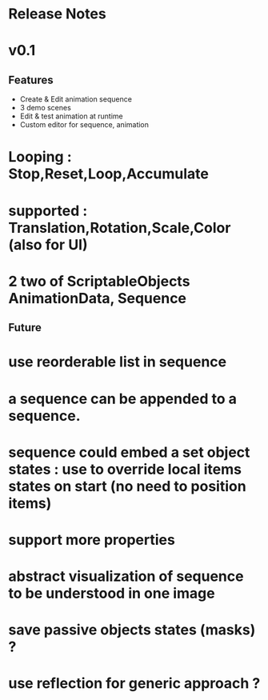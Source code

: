 # Release Notes



# v0.1


## Features

* Create & Edit animation sequence
* 3 demo scenes 
* Edit & test animation at runtime
* Custom editor for sequence, animation
# Looping : Stop,Reset,Loop,Accumulate
# supported : Translation,Rotation,Scale,Color (also for UI) 
# 2 two of ScriptableObjects AnimationData, Sequence 

## Future

# use reorderable list in sequence 
# a sequence can be appended to a sequence.
# sequence could embed a set object states  : use to override local items states on start (no need to position items)
# support more properties
# abstract visualization of sequence to be understood in one image
# save passive objects states (masks) ? 
# use reflection for generic approach ?

